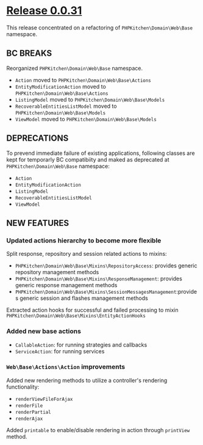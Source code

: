 # [Release 0.0.31](https://github.com/php-kitchen/yii2-domain/releases/tag/v0.0.31)

This release concentrated on a refactoring of  `PHPKitchen\Domain\Web\Base` namespace.

## BC BREAKS

Reorganized `PHPKitchen\Domain\Web\Base` namespace.
- `Action` moved to `PHPKitchen\Domain\Web\Base\Actions`
- `EntityModificationAction` moved to `PHPKitchen\Domain\Web\Base\Actions`
- `ListingModel` moved to `PHPKitchen\Domain\Web\Base\Models`
- `RecoverableEntitiesListModel` moved to `PHPKitchen\Domain\Web\Base\Models`
- `ViewModel` moved to `PHPKitchen\Domain\Web\Base\Models`

## DEPRECATIONS

To prevend immediate failure of existing applications, following classes are kept for temporarly BC compatibiity and maked as deprecated at  `PHPKitchen\Domain\Web\Base` namespace:
- `Action`
- `EntityModificationAction`
- `ListingModel`
- `RecoverableEntitiesListModel`
- `ViewModel`

## NEW FEATURES

### Updated actions hierarchy to become more flexible

Split response, repository and session related actions to mixins:
- `PHPKitchen\Domain\Web\Base\Mixins\RepositoryAccess`: provides generic repository management methods
- `PHPKitchen\Domain\Web\Base\Mixins\ResponseManagement`: provides generic response management methods
- `PHPKitchen\Domain\Web\Base\Mixins\SessionMessagesManagement`:provides generic session and flashes management methods

Extracted action hooks for successful and failed processing to mixin `PHPKitchen\Domain\Web\Base\Mixins\EntityActionHooks`

### Added new base actions
- `CallableAction`: for running strategies and callbacks
- `ServiceAction`: for running services

###  `Web\Base\Actions\Action` improvements

Added new rendering methods to utilize a controller's rendering functionality:
- `renderViewFileForAjax`
- `renderFile`
- `renderPartial`
- `renderAjax`

Added `printable`  to enable/disable rendering in action through `printView` method.
